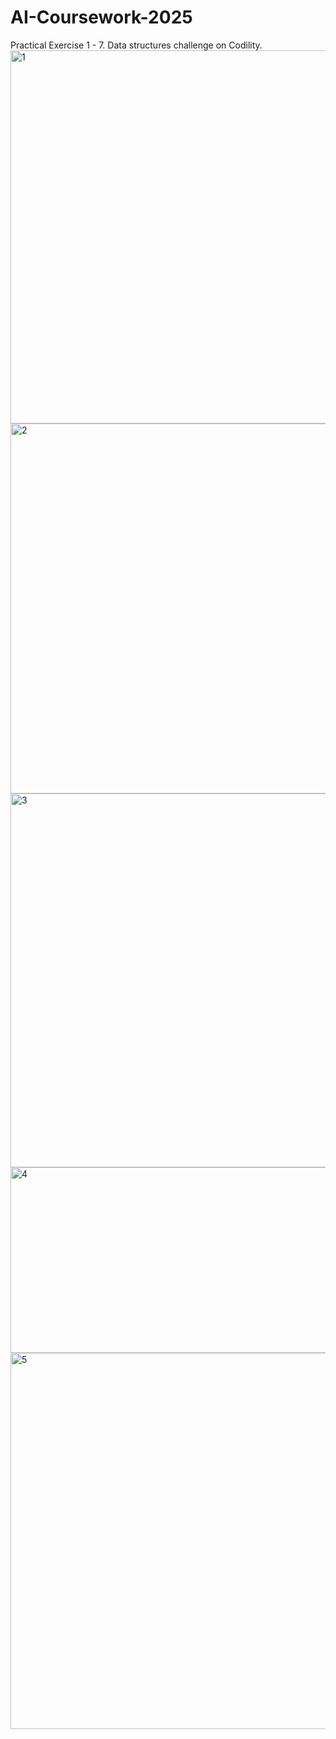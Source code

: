 # AI-Coursework-2025
 Practical Exercise 1 - 7. Data structures challenge on Codility. 
<img width="921" height="597" alt="1" src="https://github.com/user-attachments/assets/156e808a-e6e7-4754-b840-ef66c9fbcabd" />
<img width="919" height="592" alt="2" src="https://github.com/user-attachments/assets/ee54d229-2bf2-4ca2-bf62-85367acf4e78" />
<img width="924" height="598" alt="3" src="https://github.com/user-attachments/assets/e571b708-774f-4165-9cb9-9a0ad4fb8273" />
<img width="921" height="297" alt="4" src="https://github.com/user-attachments/assets/2ebb0c4e-5a70-4383-9ba4-64bc03f88bb9" />
<img width="1169" height="602" alt="5" src="https://github.com/user-attachments/assets/5290a252-4da4-4206-965b-e70a2d07b136" />


